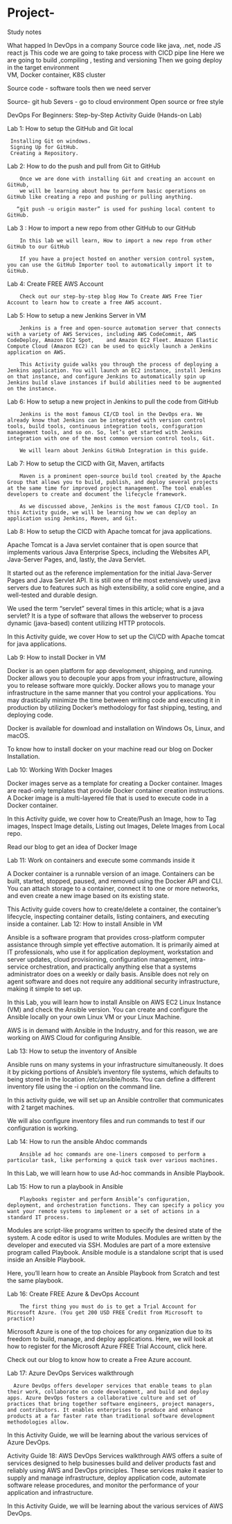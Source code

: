 # Project-
Study notes 

What happed In DevOps in a company 
 Source code like java, .net, node JS react js 
This code we are  going  to take   process  with CICD pipe line 
Here we are  going to  build  ,compiling , testing  and  versioning 
Then we going  deploy in the target  environment  
 VM, Docker container, K8S cluster 
  
Source code  - software tools  then  we  need  server 

Source- git hub 
Severs -  go to   cloud   environment 
Open source or  free style 




DevOps For Beginners: Step-by-Step Activity Guide (Hands-on Lab)

Lab 1: How to setup the GitHub and Git local 

     Installing Git on windows.
     Signing Up for GitHub.
     Creating a Repository.

Lab 2: How to do the push and pull from Git to GitHub

        Once we are done with installing Git and creating an account on GitHub, 
        we will be learning about how to perform basic operations on GitHub like creating a repo and pushing or pulling anything.

       “git push -u origin master” is used for pushing local content to GitHub.

Lab 3 : How to import a new repo from other GitHub to our GitHub

        In this lab we will learn, How to import a new repo from other GitHub to our GitHub

        If you have a project hosted on another version control system, you can use the GitHub Importer tool to automatically import it to GitHub.



Lab 4: Create FREE AWS Account

        Check out our step-by-step blog How To Create AWS Free Tier Account to learn how to create a free AWS account.


Lab 5: How to setup a new Jenkins Server in VM

        Jenkins is a free and open-source automation server that connects with a variety of AWS Services, including AWS CodeCommit, AWS CodeDeploy, Amazon EC2 Spot,    and Amazon EC2 Fleet. Amazon Elastic Compute Cloud (Amazon EC2) can be used to quickly launch a Jenkins application on AWS.

        This Activity guide walks you through the process of deploying a Jenkins application. You will launch an EC2 instance, install Jenkins on that instance, and configure Jenkins to automatically spin up Jenkins build slave instances if build abilities need to be augmented on the instance.


Lab 6: How to setup a new project in Jenkins to pull the code from GitHub

        Jenkins is the most famous CI/CD tool in the DevOps era. We already know that Jenkins can be integrated with version control tools, build tools, continuous integration tools, configuration management tools, and so on. So, let’s get started with Jenkins integration with one of the most common version control tools, Git.

        We will learn about Jenkins GitHub Integration in this guide.


Lab 7: How to setup the CICD with Git, Maven, artifacts

        Maven is a prominent open-source build tool created by the Apache Group that allows you to build, publish, and deploy several projects at the same time for improved project management. The tool enables developers to create and document the lifecycle framework.

        As we discussed above, Jenkins is the most famous CI/CD tool. In this Activity guide, we will be learning how we can deploy an application using Jenkins, Maven, and Git.


Lab 8: How to setup the CICD with Apache tomcat for java applications.

Apache Tomcat is a Java servlet container that is open source that implements various Java Enterprise Specs, including the Websites API, Java-Server Pages, and, lastly, the Java Servlet.

It started out as the reference implementation for the initial Java-Server Pages and Java Servlet API. It is still one of the most extensively used java servers due to features such as high extensibility, a solid core engine, and a well-tested and durable design.

We used the term “servlet” several times in this article; what is a java servlet? It is a type of software that allows the webserver to process dynamic (java-based) content utilizing HTTP protocols.

In this Activity guide, we cover How to set up the CI/CD with Apache tomcat for java applications.



Lab 9: How to install Docker in VM

Docker is an open platform for app development, shipping, and running. Docker allows you to decouple your apps from your infrastructure, allowing you to release software more quickly. Docker allows you to manage your infrastructure in the same manner that you control your applications. You may drastically minimize the time between writing code and executing it in production by utilizing Docker’s methodology for fast shipping, testing, and deploying code.

Docker is available for download and installation on Windows Os, Linux, and macOS.

To know how to install docker on your machine read our blog on Docker Installation.





Lab 10: Working With Docker Images



Docker images serve as a template for creating a Docker container. Images are read-only templates that provide Docker container creation instructions. A Docker image is a multi-layered file that is used to execute code in a Docker container.

In this Activity guide, we cover how to Create/Push an Image, how to Tag images, Inspect Image details, Listing out Images, Delete Images from Local repo.

Read our blog to get an idea of Docker Image







Lab 11: Work on containers and execute some commands inside it





A Docker container is a runnable version of an image. Containers can be built, started, stopped, paused, and removed using the Docker API and CLI. You can attach storage to a container, connect it to one or more networks, and even create a new image based on its existing state.

This Activity guide covers how to create/delete a container, the container’s lifecycle, inspecting container details, listing containers, and executing inside a container.
Lab 12: How to install Ansible in VM



Ansible is a software program that provides cross-platform computer assistance through simple yet effective automation. It is primarily aimed at IT professionals, who use it for application deployment, workstation and server updates, cloud provisioning, configuration management, intra-service orchestration, and practically anything else that a systems administrator does on a weekly or daily basis. Ansible does not rely on agent software and does not require any additional security infrastructure, making it simple to set up.

In this Lab, you will learn how to install Ansible on AWS EC2 Linux Instance (VM) and check the Ansible version. You can create and configure the Ansible locally on your own Linux VM or your Linux Machine.

AWS is in demand with Ansible in the Industry, and for this reason, we are working on AWS Cloud for configuring Ansible.




Lab 13: How to setup the inventory of Ansible

Ansible runs on many systems in your infrastructure simultaneously. It does it by picking portions of Ansible’s inventory file systems, which defaults to being stored in the location /etc/ansible/hosts. You can define a different inventory file using the -i <path>option on the command line.

In this activity guide, we will set up an Ansible controller that communicates with 2 target machines.

We will also configure inventory files and run commands to test if our configuration is working.






Lab 14: How to run the ansible Ahdoc commands
        
        
        
        Ansible ad hoc commands are one-liners composed to perform a particular task, like performing a quick task over various machines.

In this Lab, we will learn how to use Ad-hoc commands in Ansible Playbook.
        
        
        

Lab 15: How to run a playbook in Ansible
        
        
        Playbooks register and perform Ansible’s configuration, deployment, and orchestration functions. They can specify a policy you want your remote systems to implement or a set of actions in a standard IT process.

Modules are script-like programs written to specify the desired state of the system. A code editor is used to write Modules. Modules are written by the developer and executed via SSH. Modules are part of a more extensive program called Playbook. Ansible module is a standalone script that is used inside an Ansible Playbook.

Here, you’ll learn how to create an Ansible Playbook from Scratch and test the same playbook.


        
        
        

Lab 16: Create FREE Azure & DevOps Account
        
        The first thing you must do is to get a Trial Account for Microsoft Azure. (You get 200 USD FREE Credit from Microsoft to practice)

Microsoft Azure is one of the top choices for any organization due to its freedom to build, manage, and deploy applications. Here, we will look at how to register for the Microsoft Azure FREE Trial Account, click here.

Check out our blog to know how to create a Free Azure account.
        
        

Lab 17: Azure DevOps Services walkthrough
        
        
      Azure DevOps offers developer services that enable teams to plan their work, collaborate on code development, and build and deploy apps. Azure DevOps fosters a collaborative culture and set of practices that bring together software engineers, project managers, and contributors. It enables enterprises to produce and enhance products at a far faster rate than traditional software development methodologies allow.

In this Activity Guide, we will be learning about the various services of Azure DevOps.
        
 Activity Guide 18: AWS DevOps Services walkthrough
        AWS offers a suite of services designed to help businesses build and deliver products fast and reliably using AWS and DevOps principles. These services make it easier to supply and manage infrastructure, deploy application code, automate software release procedures, and monitor the performance of your application and infrastructure.

In this Activity Guide, we will be learning about the various services of AWS DevOps.


        
        
        
        
        
        
        
